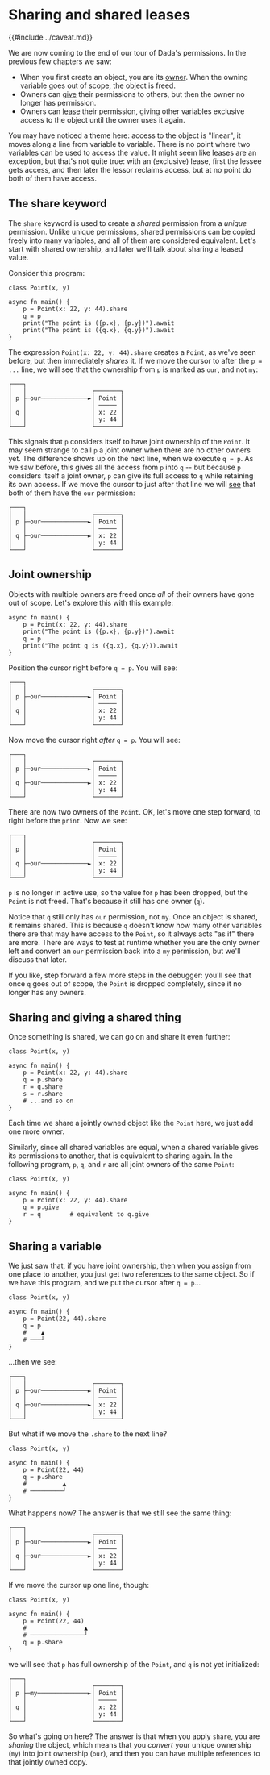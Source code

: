 # Sharing and shared leases

{{#include ../caveat.md}}

We are now coming to the end of our tour of Dada's permissions. In the previous few chapters we saw:

* When you first create an object, you are its [owner](./create.md). When the owning variable goes out of scope, the object is freed.
* Owners can [give](./give.md) their permissions to others, but then the owner no longer has permission.
* Owners can [lease](./lease.md) their permission, giving other variables exclusive access to the object until the owner uses it again.

You may have noticed a theme here: access to the object is "linear", it moves along a line from variable to variable. There is no point where two variables can be used to access the value. It might seem like leases are an exception, but that's not quite true: with an (exclusive) lease, first the lessee gets access, and then later the lessor reclaims access, but at no point do both of them have access.

## The share keyword

The `share` keyword is used to create a *shared* permission from a *unique* permission. Unlike unique permissions, shared permissions can be copied freely into many variables, and all of them are considered equivalent. Let's start with shared ownership, and later we'll talk about sharing a leased value.

Consider this program:

```
class Point(x, y)

async fn main() {
    p = Point(x: 22, y: 44).share
    q = p
    print("The point is ({p.x}, {p.y})").await
    print("The point is ({q.x}, {q.y})").await
}
```

The expression `Point(x: 22, y: 44).share` creates a `Point`, as we've seen before, but then immediately *shares* it. If we move the cursor to after the `p = ...` line, we will see that the ownership from `p` is marked as `our`, and not `my`:

```
┌───┐
│   │                  ┌───────┐
│ p ├─our─────────────►│ Point │
│   │                  │ ───── │
│ q │                  │ x: 22 │
│   │                  │ y: 44 │
└───┘                  └───────┘
```

This signals that `p` considers itself to have joint ownership of the `Point`. It may seem strange to call `p` a joint owner when there are no other owners yet. The difference shows up on the next line, when we execute `q = p`. As we saw before, this gives all the access from `p` into `q` -- but because `p` considers itself a joint owner, `p` can give its full access to `q` while retaining its own access. If we move the cursor to just after that line we will [see](https://asciiflow.com/#/share/eJyrVspLzE1VssorzcnRUcpJrEwtUrJSqo5RqohRsrK0MNOJUaoEsowsDYGsktSKEiAnRunRlD3IKCYmD0gqKChASDSAphiLxgKomtxKPGrR0bRdIK0B%2BZl5JQrEuAHdHUiaCvG5kbAbKqwUjIyIc0OllYKJCUIpintICjilWqVaANIL5SU%3D) that both of them have the `our` permission:

```
┌───┐
│   │                  ┌───────┐
│ p ├─our─────────────►│ Point │
│   │                  │ ───── │
│ q ├─our─────────────►│ x: 22 │
│   │                  │ y: 44 │
└───┘                  └───────┘
```

## Joint ownership

Objects with multiple owners are freed once *all* of their owners have gone out of scope. Let's explore this with this example:

```
async fn main() {
    p = Point(x: 22, y: 44).share
    print("The point is ({p.x}, {p.y})").await
    q = p
    print("The point q is ({q.x}, {q.y})).await
}
```

Position the cursor right before `q = p`. You will see:

```
┌───┐
│   │                  ┌───────┐
│ p ├─our─────────────►│ Point │
│   │                  │ ───── │
│ q │                  │ x: 22 │
│   │                  │ y: 44 │
└───┘                  └───────┘
```

Now move the cursor right *after* `q = p`. You will see:

```
┌───┐
│   │                  ┌───────┐
│ p ├─our─────────────►│ Point │
│   │                  │ ───── │
│ q ├─our─────────────►│ x: 22 │
│   │                  │ y: 44 │
└───┘                  └───────┘
```

There are now two owners of the `Point`. OK, let's move one step forward, to right before the `print`. Now we see:

```
┌───┐
│   │                  ┌───────┐
│ p │                  │ Point │
│   │                  │ ───── │
│ q ├─our─────────────►│ x: 22 │
│   │                  │ y: 44 │
└───┘                  └───────┘
```

`p` is no longer in active use, so the value for `p` has been dropped, but the `Point` is not freed. That's because it still has one owner (`q`). 

Notice that `q` still only has `our` permission, not `my`. Once an object is shared, it remains shared. This is because `q` doesn't know how many other variables there are that may have access to the `Point`, so it always acts "as if" there are more. There are ways to test at runtime whether you are the only owner left and convert an `our` permission back into a `my` permission, but we'll discuss that later.

If you like, step forward a few more steps in the debugger: you'll see that once `q` goes out of scope, the `Point` is dropped completely, since it no longer has any owners.

## Sharing and giving a shared thing

Once something is shared, we can go on and share it even further:

```
class Point(x, y)

async fn main() {
    p = Point(x: 22, y: 44).share
    q = p.share
    r = q.share
    s = r.share
    # ...and so on
}
```

Each time we share a jointly owned object like the `Point` here, we just add one more owner.

Similarly, since all shared variables are equal, when a shared variable gives its permissions to another, that is equivalent to sharing again. In the following program, `p`, `q`, and `r` are all joint owners of the same `Point`:

```
class Point(x, y)

async fn main() {
    p = Point(x: 22, y: 44).share
    q = p.give
    r = q        # equivalent to q.give
}
```

## Sharing a variable

We just saw that, if you have joint ownership, then when you assign from one place to another, you just get two references to the same object. So if we have this program, and we put the cursor after `q = p`...

```
class Point(x, y)

async fn main() {
    p = Point(22, 44).share
    q = p
    #    ▲
    # ───┘
}
```

...then we see:

```
┌───┐
│   │                  ┌───────┐
│ p ├─our─────────────►│ Point │
│   │                  │ ───── │
│ q ├─our─────────────►│ x: 22 │
│   │                  │ y: 44 │
└───┘                  └───────┘
```

But what if we move the `.share` to the next line?


```
class Point(x, y)

async fn main() {
    p = Point(22, 44)
    q = p.share
    #          ▲
    # ─────────┘
}
```

What happens now? The answer is that we still see the same thing:


```
┌───┐
│   │                  ┌───────┐
│ p ├─our─────────────►│ Point │
│   │                  │ ───── │
│ q ├─our─────────────►│ x: 22 │
│   │                  │ y: 44 │
└───┘                  └───────┘
```

If we move the cursor up one line, though:


```
class Point(x, y)

async fn main() {
    p = Point(22, 44)
    #                ▲
    # ───────────────┘
    q = p.share
}
```

we will see that `p` has full ownership of the `Point`, and `q` is not yet initialized:


```
┌───┐
│   │                  ┌───────┐
│ p ├─my──────────────►│ Point │
│   │                  │ ───── │
│ q │                  │ x: 22 │
│   │                  │ y: 44 │
└───┘                  └───────┘
```

So what's going on here? The answer is that when you apply `share`, you are *sharing* the object, which means that you *convert* your unique ownership (`my`) into joint ownership (`our`), and then you can have multiple references to that jointly owned copy.
